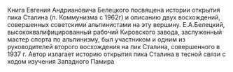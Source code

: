 <!--2025-09-01 16:21:15--><!--pdate:1951-05-15T00:00:00+00:00-->
Книга Евгения Андриановича Белецкого посвящена истории открытия пика Сталина (п. Коммунизма с 1962г) и описанию двух восхождений, совершенных советскими альпинистами на эту вершину. Е.А.Белецкий, высококвалифицированный рабочий Кировского завода, заслуженный мастер спорта по альпинизму, был участником и одним из руководителей второго восхождения на пик Сталина, совершенного в 1937 г.	Автор излагает историю открытия пика Сталина в тесной связи с ходом изучения Западного Памира